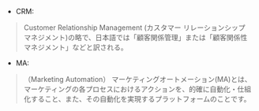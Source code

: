 + CRM: 
>Customer Relationship Management 
>(カスタマー リレーションシップ マネジメント)の略で、日本語では「顧客関係管理」または「顧客関係性マネジメント」などと訳される。
+ MA: 
>（Marketing Automation）
>マーケティングオートメーション(MA)とは、マーケティングの各プロセスにおけるアクションを、的確に自動化・仕組化すること、また、その自動化を実現するプラットフォームのことです。
